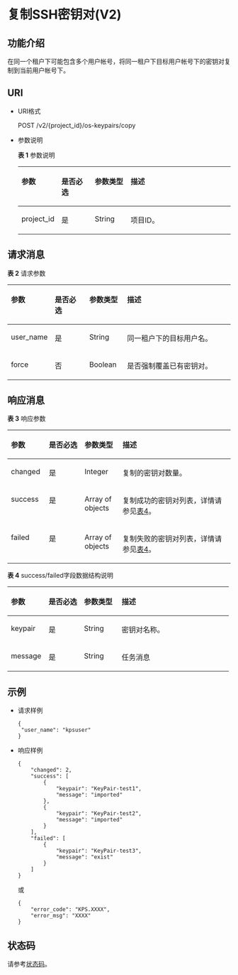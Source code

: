 # 复制SSH密钥对\(V2\)<a name="dew_02_0206"></a>

## 功能介绍<a name="zh-cn_topic_0102102227_zh-cn_topic_0020212680_section33132068"></a>

在同一个租户下可能包含多个用户帐号，将同一租户下目标用户帐号下的密钥对复制到当前用户帐号下。

## URI<a name="zh-cn_topic_0102102227_zh-cn_topic_0020212680_section29753161"></a>

-   URI格式

    POST /v2/\{project\_id\}/os-keypairs/copy

-   参数说明

    **表 1**  参数说明

    <a name="zh-cn_topic_0102102227_zh-cn_topic_0020212680_table48776445"></a>
    <table><thead align="left"><tr id="zh-cn_topic_0102102227_zh-cn_topic_0020212680_row64721603"><th class="cellrowborder" valign="top" width="17%" id="mcps1.2.5.1.1"><p id="zh-cn_topic_0020212676_p1591698"><a name="zh-cn_topic_0020212676_p1591698"></a><a name="zh-cn_topic_0020212676_p1591698"></a>参数</p>
    </th>
    <th class="cellrowborder" valign="top" width="16%" id="mcps1.2.5.1.2"><p id="zh-cn_topic_0020212676_p61818739"><a name="zh-cn_topic_0020212676_p61818739"></a><a name="zh-cn_topic_0020212676_p61818739"></a>是否必选</p>
    </th>
    <th class="cellrowborder" valign="top" width="17%" id="mcps1.2.5.1.3"><p id="p334014371274"><a name="p334014371274"></a><a name="p334014371274"></a>参数类型</p>
    </th>
    <th class="cellrowborder" valign="top" width="50%" id="mcps1.2.5.1.4"><p id="zh-cn_topic_0020212676_p41262001"><a name="zh-cn_topic_0020212676_p41262001"></a><a name="zh-cn_topic_0020212676_p41262001"></a>描述</p>
    </th>
    </tr>
    </thead>
    <tbody><tr id="zh-cn_topic_0102102227_zh-cn_topic_0020212680_row8464456"><td class="cellrowborder" valign="top" width="17%" headers="mcps1.2.5.1.1 "><p id="zh-cn_topic_0102102227_p20346069102656"><a name="zh-cn_topic_0102102227_p20346069102656"></a><a name="zh-cn_topic_0102102227_p20346069102656"></a>project_id</p>
    </td>
    <td class="cellrowborder" valign="top" width="16%" headers="mcps1.2.5.1.2 "><p id="zh-cn_topic_0102102227_p37418879102656"><a name="zh-cn_topic_0102102227_p37418879102656"></a><a name="zh-cn_topic_0102102227_p37418879102656"></a>是</p>
    </td>
    <td class="cellrowborder" valign="top" width="17%" headers="mcps1.2.5.1.3 "><p id="p8514125702813"><a name="p8514125702813"></a><a name="p8514125702813"></a>String</p>
    </td>
    <td class="cellrowborder" valign="top" width="50%" headers="mcps1.2.5.1.4 "><p id="zh-cn_topic_0102102227_p11030378102656"><a name="zh-cn_topic_0102102227_p11030378102656"></a><a name="zh-cn_topic_0102102227_p11030378102656"></a>项目ID。</p>
    </td>
    </tr>
    </tbody>
    </table>


## 请求消息<a name="section66616625145216"></a>

**表 2**  请求参数

<a name="table4488133315350"></a>
<table><thead align="left"><tr id="row1563118915350"><th class="cellrowborder" valign="top" width="17%" id="mcps1.2.5.1.1"><p id="p556733893713"><a name="p556733893713"></a><a name="p556733893713"></a>参数</p>
</th>
<th class="cellrowborder" valign="top" width="16%" id="mcps1.2.5.1.2"><p id="p1756793817375"><a name="p1756793817375"></a><a name="p1756793817375"></a>是否必选</p>
</th>
<th class="cellrowborder" valign="top" width="17%" id="mcps1.2.5.1.3"><p id="p5567938163712"><a name="p5567938163712"></a><a name="p5567938163712"></a>参数类型</p>
</th>
<th class="cellrowborder" valign="top" width="50%" id="mcps1.2.5.1.4"><p id="p2567238143713"><a name="p2567238143713"></a><a name="p2567238143713"></a>描述</p>
</th>
</tr>
</thead>
<tbody><tr id="row401591615350"><td class="cellrowborder" valign="top" width="17%" headers="mcps1.2.5.1.1 "><p id="p5685375915350"><a name="p5685375915350"></a><a name="p5685375915350"></a>user_name</p>
</td>
<td class="cellrowborder" valign="top" width="16%" headers="mcps1.2.5.1.2 "><p id="p3067406515659"><a name="p3067406515659"></a><a name="p3067406515659"></a>是</p>
</td>
<td class="cellrowborder" valign="top" width="17%" headers="mcps1.2.5.1.3 "><p id="p5696368515529"><a name="p5696368515529"></a><a name="p5696368515529"></a>String</p>
</td>
<td class="cellrowborder" valign="top" width="50%" headers="mcps1.2.5.1.4 "><p id="p5065578615529"><a name="p5065578615529"></a><a name="p5065578615529"></a>同一租户下的目标用户名。</p>
</td>
</tr>
<tr id="row385275841556"><td class="cellrowborder" valign="top" width="17%" headers="mcps1.2.5.1.1 "><p id="p3143599415623"><a name="p3143599415623"></a><a name="p3143599415623"></a>force</p>
</td>
<td class="cellrowborder" valign="top" width="16%" headers="mcps1.2.5.1.2 "><p id="p157130715659"><a name="p157130715659"></a><a name="p157130715659"></a>否</p>
</td>
<td class="cellrowborder" valign="top" width="17%" headers="mcps1.2.5.1.3 "><p id="p2602331515623"><a name="p2602331515623"></a><a name="p2602331515623"></a>Boolean</p>
</td>
<td class="cellrowborder" valign="top" width="50%" headers="mcps1.2.5.1.4 "><p id="p2751378615623"><a name="p2751378615623"></a><a name="p2751378615623"></a>是否强制覆盖已有密钥对。</p>
</td>
</tr>
</tbody>
</table>

## 响应消息<a name="section4990348015035"></a>

**表 3**  响应参数

<a name="zh-cn_topic_0020212676_table46959463"></a>
<table><thead align="left"><tr id="zh-cn_topic_0020212676_row9766180"><th class="cellrowborder" valign="top" width="17%" id="mcps1.2.5.1.1"><p id="p1069004133710"><a name="p1069004133710"></a><a name="p1069004133710"></a>参数</p>
</th>
<th class="cellrowborder" valign="top" width="16%" id="mcps1.2.5.1.2"><p id="p176901141153711"><a name="p176901141153711"></a><a name="p176901141153711"></a>是否必选</p>
</th>
<th class="cellrowborder" valign="top" width="17%" id="mcps1.2.5.1.3"><p id="p16690154116378"><a name="p16690154116378"></a><a name="p16690154116378"></a>参数类型</p>
</th>
<th class="cellrowborder" valign="top" width="50%" id="mcps1.2.5.1.4"><p id="p126901241173712"><a name="p126901241173712"></a><a name="p126901241173712"></a>描述</p>
</th>
</tr>
</thead>
<tbody><tr id="row19806183272219"><td class="cellrowborder" valign="top" width="17%" headers="mcps1.2.5.1.1 "><p id="p37599211015"><a name="p37599211015"></a><a name="p37599211015"></a>changed</p>
</td>
<td class="cellrowborder" valign="top" width="16%" headers="mcps1.2.5.1.2 "><p id="p5146313291"><a name="p5146313291"></a><a name="p5146313291"></a>是</p>
</td>
<td class="cellrowborder" valign="top" width="17%" headers="mcps1.2.5.1.3 "><p id="p975982405"><a name="p975982405"></a><a name="p975982405"></a>Integer</p>
</td>
<td class="cellrowborder" valign="top" width="50%" headers="mcps1.2.5.1.4 "><p id="p137601221306"><a name="p137601221306"></a><a name="p137601221306"></a>复制的密钥对数量。</p>
</td>
</tr>
<tr id="zh-cn_topic_0020212676_row34909498"><td class="cellrowborder" valign="top" width="17%" headers="mcps1.2.5.1.1 "><p id="zh-cn_topic_0020212676_p9097072"><a name="zh-cn_topic_0020212676_p9097072"></a><a name="zh-cn_topic_0020212676_p9097072"></a>success</p>
</td>
<td class="cellrowborder" valign="top" width="16%" headers="mcps1.2.5.1.2 "><p id="p614614116298"><a name="p614614116298"></a><a name="p614614116298"></a>是</p>
</td>
<td class="cellrowborder" valign="top" width="17%" headers="mcps1.2.5.1.3 "><p id="zh-cn_topic_0020212676_p26115459"><a name="zh-cn_topic_0020212676_p26115459"></a><a name="zh-cn_topic_0020212676_p26115459"></a>Array of objects</p>
</td>
<td class="cellrowborder" valign="top" width="50%" headers="mcps1.2.5.1.4 "><p id="zh-cn_topic_0020212676_p46361647"><a name="zh-cn_topic_0020212676_p46361647"></a><a name="zh-cn_topic_0020212676_p46361647"></a>复制成功的密钥对列表，详情请参见<a href="#zh-cn_topic_0020212676_table41882197">表4</a>。</p>
</td>
</tr>
<tr id="row23380060175814"><td class="cellrowborder" valign="top" width="17%" headers="mcps1.2.5.1.1 "><p id="p9093948175814"><a name="p9093948175814"></a><a name="p9093948175814"></a>failed</p>
</td>
<td class="cellrowborder" valign="top" width="16%" headers="mcps1.2.5.1.2 "><p id="p41466120291"><a name="p41466120291"></a><a name="p41466120291"></a>是</p>
</td>
<td class="cellrowborder" valign="top" width="17%" headers="mcps1.2.5.1.3 "><p id="p65521217175814"><a name="p65521217175814"></a><a name="p65521217175814"></a>Array of objects</p>
</td>
<td class="cellrowborder" valign="top" width="50%" headers="mcps1.2.5.1.4 "><p id="p5618383175814"><a name="p5618383175814"></a><a name="p5618383175814"></a>复制失败的密钥对列表，详情请参见<a href="#zh-cn_topic_0020212676_table41882197">表4</a>。</p>
</td>
</tr>
</tbody>
</table>

**表 4**  success/failed字段数据结构说明

<a name="zh-cn_topic_0020212676_table41882197"></a>
<table><thead align="left"><tr id="zh-cn_topic_0020212676_row19241577"><th class="cellrowborder" valign="top" width="17%" id="mcps1.2.5.1.1"><p id="p47001544103714"><a name="p47001544103714"></a><a name="p47001544103714"></a>参数</p>
</th>
<th class="cellrowborder" valign="top" width="16%" id="mcps1.2.5.1.2"><p id="p16700344143718"><a name="p16700344143718"></a><a name="p16700344143718"></a>是否必选</p>
</th>
<th class="cellrowborder" valign="top" width="17%" id="mcps1.2.5.1.3"><p id="p170014453719"><a name="p170014453719"></a><a name="p170014453719"></a>参数类型</p>
</th>
<th class="cellrowborder" valign="top" width="50%" id="mcps1.2.5.1.4"><p id="p370012444377"><a name="p370012444377"></a><a name="p370012444377"></a>描述</p>
</th>
</tr>
</thead>
<tbody><tr id="zh-cn_topic_0020212676_row34772456"><td class="cellrowborder" valign="top" width="17%" headers="mcps1.2.5.1.1 "><p id="zh-cn_topic_0020212676_p65105571"><a name="zh-cn_topic_0020212676_p65105571"></a><a name="zh-cn_topic_0020212676_p65105571"></a>keypair</p>
</td>
<td class="cellrowborder" valign="top" width="16%" headers="mcps1.2.5.1.2 "><p id="p82206592915"><a name="p82206592915"></a><a name="p82206592915"></a>是</p>
</td>
<td class="cellrowborder" valign="top" width="17%" headers="mcps1.2.5.1.3 "><p id="zh-cn_topic_0020212676_p9736186"><a name="zh-cn_topic_0020212676_p9736186"></a><a name="zh-cn_topic_0020212676_p9736186"></a>String</p>
</td>
<td class="cellrowborder" valign="top" width="50%" headers="mcps1.2.5.1.4 "><p id="zh-cn_topic_0020212676_p51249570"><a name="zh-cn_topic_0020212676_p51249570"></a><a name="zh-cn_topic_0020212676_p51249570"></a>密钥对名称。</p>
</td>
</tr>
<tr id="row1632961175912"><td class="cellrowborder" valign="top" width="17%" headers="mcps1.2.5.1.1 "><p id="p65160992175912"><a name="p65160992175912"></a><a name="p65160992175912"></a>message</p>
</td>
<td class="cellrowborder" valign="top" width="16%" headers="mcps1.2.5.1.2 "><p id="p1522012519298"><a name="p1522012519298"></a><a name="p1522012519298"></a>是</p>
</td>
<td class="cellrowborder" valign="top" width="17%" headers="mcps1.2.5.1.3 "><p id="p43548988175912"><a name="p43548988175912"></a><a name="p43548988175912"></a>String</p>
</td>
<td class="cellrowborder" valign="top" width="50%" headers="mcps1.2.5.1.4 "><p id="p37807100175912"><a name="p37807100175912"></a><a name="p37807100175912"></a>任务消息</p>
</td>
</tr>
</tbody>
</table>

## 示例<a name="zh-cn_topic_0102102227_zh-cn_topic_0020212680_section66451858"></a>

-   请求样例

    ```
    {
     "user_name": "kpsuser"
    }
    ```


-   响应样例

    ```
    {
        "changed": 2,
        "success": [
            {
                "keypair": "KeyPair-test1",
                "message": "imported"
            },
            {
                "keypair": "KeyPair-test2",
                "message": "imported"
            }
        ],
        "failed": [
            {
                "keypair": "KeyPair-test3",
                "message": "exist"
            }
        ]
    }
    ```

    或

    ```
    {
        "error_code": "KPS.XXXX",
        "error_msg": "XXXX"
    }
    ```


## 状态码<a name="zh-cn_topic_0102102227_zh-cn_topic_0020212680_section13891457"></a>

请参考[状态码](状态码.md)。

